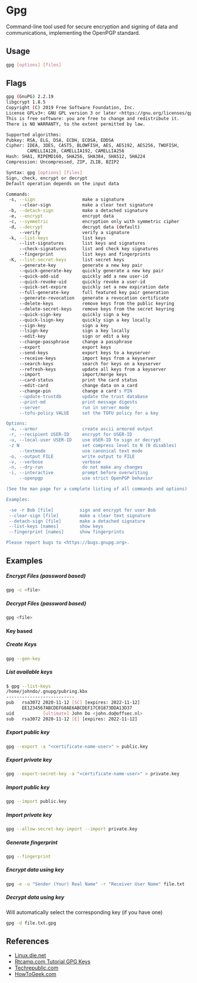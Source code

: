 # Gpg

Command-line tool used for secure encryption and signing of data and communications, implementing the OpenPGP standard.

## Usage

```bash
gpg [options] [files]
```

## Flags

```bash
gpg (GnuPG) 2.2.19
libgcrypt 1.8.5
Copyright (C) 2019 Free Software Foundation, Inc.
License GPLv3+: GNU GPL version 3 or later <https://gnu.org/licenses/gpl.html>
This is free software: you are free to change and redistribute it.
There is NO WARRANTY, to the extent permitted by law.

Supported algorithms:
Pubkey: RSA, ELG, DSA, ECDH, ECDSA, EDDSA
Cipher: IDEA, 3DES, CAST5, BLOWFISH, AES, AES192, AES256, TWOFISH,
        CAMELLIA128, CAMELLIA192, CAMELLIA256
Hash: SHA1, RIPEMD160, SHA256, SHA384, SHA512, SHA224
Compression: Uncompressed, ZIP, ZLIB, BZIP2

Syntax: gpg [options] [files]
Sign, check, encrypt or decrypt
Default operation depends on the input data

Commands:
 -s, --sign                  make a signature
     --clear-sign            make a clear text signature
 -b, --detach-sign           make a detached signature
 -e, --encrypt               encrypt data
 -c, --symmetric             encryption only with symmetric cipher
 -d, --decrypt               decrypt data (default)
     --verify                verify a signature
 -k, --list-keys             list keys
     --list-signatures       list keys and signatures
     --check-signatures      list and check key signatures
     --fingerprint           list keys and fingerprints
 -K, --list-secret-keys      list secret keys
     --generate-key          generate a new key pair
     --quick-generate-key    quickly generate a new key pair
     --quick-add-uid         quickly add a new user-id
     --quick-revoke-uid      quickly revoke a user-id
     --quick-set-expire      quickly set a new expiration date
     --full-generate-key     full featured key pair generation
     --generate-revocation   generate a revocation certificate
     --delete-keys           remove keys from the public keyring
     --delete-secret-keys    remove keys from the secret keyring
     --quick-sign-key        quickly sign a key
     --quick-lsign-key       quickly sign a key locally
     --sign-key              sign a key
     --lsign-key             sign a key locally
     --edit-key              sign or edit a key
     --change-passphrase     change a passphrase
     --export                export keys
     --send-keys             export keys to a keyserver
     --receive-keys          import keys from a keyserver
     --search-keys           search for keys on a keyserver
     --refresh-keys          update all keys from a keyserver
     --import                import/merge keys
     --card-status           print the card status
     --edit-card             change data on a card
     --change-pin            change a card's PIN
     --update-trustdb        update the trust database
     --print-md              print message digests
     --server                run in server mode
     --tofu-policy VALUE     set the TOFU policy for a key

Options:
 -a, --armor                 create ascii armored output
 -r, --recipient USER-ID     encrypt for USER-ID
 -u, --local-user USER-ID    use USER-ID to sign or decrypt
 -z N                        set compress level to N (0 disables)
     --textmode              use canonical text mode
 -o, --output FILE           write output to FILE
 -v, --verbose               verbose
 -n, --dry-run               do not make any changes
 -i, --interactive           prompt before overwriting
     --openpgp               use strict OpenPGP behavior

(See the man page for a complete listing of all commands and options)

Examples:

 -se -r Bob [file]          sign and encrypt for user Bob
 --clear-sign [file]        make a clear text signature
 --detach-sign [file]       make a detached signature
 --list-keys [names]        show keys
 --fingerprint [names]      show fingerprints

Please report bugs to <https://bugs.gnupg.org>.
```

## Examples

##### Encrypt Files (password based)

```bash
gpg -c <file>
```

##### Decrypt Files (password based)

```bash
gpg <file>
```

#### Key based

##### Create Keys

```bash
gpg --gen-key
```

##### List available keys

```bash
$ gpg --list-keys
/home/johndo/.gnupg/pubring.kbx
--------------------------
pub   rsa3072 2020-11-12 [SC] [expires: 2022-11-12]
      EE1234567ABCDEFG0AE6ABCDEF17C01873DDA13D37
uid           [ultimate] John Do <john.do@offsec.nl>
sub   rsa3072 2020-11-12 [E] [expires: 2022-11-12]
```

##### Export public key

```bash
gpg --export -a "<certificate-name-user>" > public.key
```

##### Export private key

```bash
gpg --export-secret-key -a "<certificate-name-user>" > private.key
```

##### Import public key

```bash
gpg --import public.key
```

##### Import private key

```bash
gpg --allow-secret-key-import --import private.key
```

##### Generate fingerprint

```bash
gpg --fingerprint
```

##### Encrypt data using key

```bash
gpg -e -u "Sender (Your) Real Name" -r "Receiver User Name" file.txt
```

##### Decrypt data using key

Will automatically select the corresponding key (if you have one)

```bash
gpg -d file.txt.gpg
```

## References

- [Linux.die.net](https://linux.die.net/man/1/gpg)
- [Rtcamp.com Tutorial GPG Keys](https://rtcamp.com/tutorials/linux/gpg-keys/)
- [Techrepublic.com](https://www.techrepublic.com/article/how-to-easily-encryptdecrypt-a-file-in-linux-with-gpg/)
- [HowToGeek.com](https://www.howtogeek.com/427982/how-to-encrypt-and-decrypt-files-with-gpg-on-linux/)
